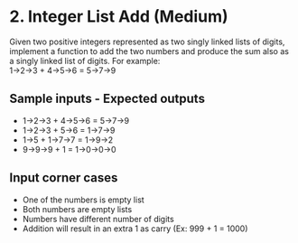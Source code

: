 # 2. Integer List Add (Medium)
Given two positive integers represented as two singly linked lists of digits, implement a function to add the two numbers and produce the sum also as a singly linked list of digits. For example:           
1->2->3 + 4->5->6 = 5->7->9

## Sample inputs - Expected outputs                
- 1->2->3 + 4->5->6 = 5->7->9            
- 1->2->3 + 5->6    = 1->7->9
- 1->5    + 1->7->7 = 1->9->2
- 9->9->9 + 1       = 1->0->0->0

## Input corner cases             
- One of the numbers is empty list
- Both numbers are empty lists
- Numbers have different number of digits
- Addition will result in an extra 1 as carry (Ex: 999 + 1 = 1000)